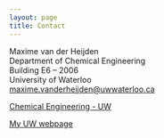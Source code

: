 ```yaml
---
layout: page
title: Contact
---
```


Maxime van der Heijden\
Department of Chemical Engineering\
Building E6 – 2006\
University of Waterloo\
maxime.vanderheijden@uwwaterloo.ca

[Chemical Engineering - UW]([https://www.tue.nl/en/research/researchers/maxime-van-der-heijden](https://uwaterloo.ca/chemical-engineering/))

[My UW webpage]([https://research.tue.nl/en/persons/maxime-van-der-heijden](https://uwaterloo.ca/chemical-engineering/profile/m35vande))

